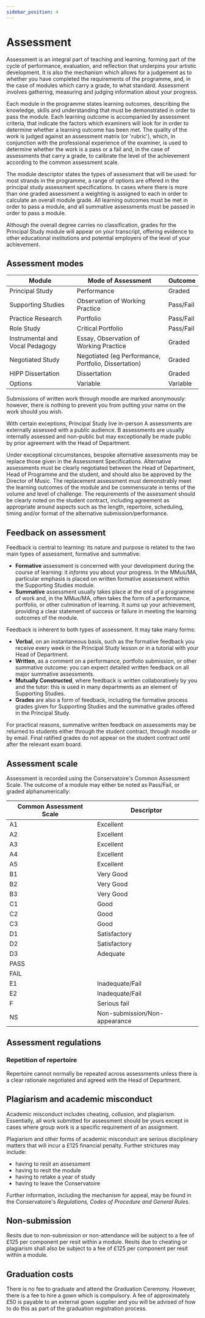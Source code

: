 ```yaml
---
sidebar_position: 4
---
```


# Assessment

Assessment is an integral part of teaching and learning, forming part of the cycle of performance, evaluation, and reflection that underpins your artistic development. It is also the mechanism which allows for a judgement as to whether you have completed the requirements of the programme, and, in the case of modules which carry a grade, to what standard. Assessment involves gathering, measuring and judging information about your progress.

Each module in the programme states learning outcomes, describing the knowledge, skills and understanding that must be demonstrated in order to pass the module. Each learning outcome is accompanied by assessment criteria, that indicate the factors which examiners will look for in order to determine whether a learning outcome has been met. The quality of the work is judged against an assessment matrix (or 'rubric'), which, in conjunction with the professional experience of the examiner, is used to determine whether the work is a pass or a fail and, in the case of assessments that carry a grade, to calibrate the level of the achievement according to the common assessment scale.

The module descriptor states the types of assessment that will be used: for most strands in the programme, a range of options are offered in the principal study assessment specifications. In cases where there is more than one graded assessment a weighting is assigned to each in order to calculate an overall module grade. All learning outcomes must be met in order to pass a module, and all summative assessments must be passed in order to pass a module.

Although the overall degree carries no classification, grades for the Principal Study module will appear on your transcript, offering evidence to other educational institutions and potential employers of the level of your achievement.

## Assessment modes

| Module | Mode of Assessment | Outcome |
| --- | --- | --- |
| Principal Study | Performance | Graded |
| Supporting Studies | Observation of Working Practice | Pass/Fail |
| Practice Research | Portfolio | Pass/Fail |
| Role Study | Critical Portfolio | Pass/Fail |
| Instrumental and Vocal Pedagogy | Essay, Observation of Working Practice | Graded |
| Negotiated Study | Negotiated (eg Performance, Portfolio, Dissertation) | Graded |
| HIPP Dissertation | Dissertation | Graded |
| Options | Variable | Variable |

Submissions of written work through moodle are marked anonymously: however, there is nothing to prevent you from putting your name on the work should you wish.

With certain exceptions, Principal Study live in-person A assessments are externally assessed with a public audience. B assessments are usually internally assessed and non-public but may exceptionally be made public by prior agreement with the Head of Department.

Under exceptional circumstances, bespoke alternative assessments may be replace those given in the Assessment Specifications. Alternative assessments must be clearly negotiated between the Head of Department, Head of Programme and the student, and should also be approved by the Director of Music. The replacement assessment must demonstrably meet the learning outcomes of the module and be commensurate in terms of the volume and level of challenge. The requirements of the assessment should be clearly noted on the student contract, including agreement as appropriate around aspects such as the length, repertoire, scheduling, timing and/or format of the alternative submission/performance.


## Feedback on assessment

Feedback is central to learning: its nature and purpose is related to the two main types of assessment, formative and summative:

- **Formative** assessment is concerned with your development during the course of learning: it _informs_ you about your progress. In the MMus/MA, particular emphasis is placed on written formative assessment within the Supporting Studies module.
- **Summative** assessment usually takes place at the end of a programme of work and, in the MMus/MA, often takes the form of a performance, portfolio, or other culmination of learning. It _sums up_ your achievement, providing a clear statement of success or failure in meeting the learning outcomes of the module.

Feedback is inherent to both types of assessment. It may take many forms:

- **Verbal**, on an instantaneous basis, such as the formative feedback you receive every week in the Principal Study lesson or in a tutorial with your Head of Department.
- **Written**, as a comment on a performance, portfolio submission, or other summative outcome: you can expect detailed written feedback on all major summative assessments.
- **Mutually Constructed**, where feedback is written collaboratively by you and the tutor: this is used in many departments as an element of Supporting Studies.
- **Grades** are also a form of feedback, including the formative process grades given for Supporting Studies and the summative grades offered in the Principal Study.

For practical reasons, summative written feedback on assessments may be returned to students either through the student contract, through moodle or by email. Final ratified grades do not appear on the student contract until after the relevant exam board.

## Assessment scale

Assessment is recorded using the Conservatoire's Common Assessment Scale. The outcome of a module may either be noted as Pass/Fail, or graded alphanumerically:

| **Common Assessment Scale** | **Descriptor** |
| --- | --- |
| A1 | Excellent |
| A2 | Excellent |
| A3 | Excellent |
| A4 | Excellent |
| A5 | Excellent |
| B1 | Very Good |
| B2 | Very Good |
| B3 | Very Good |
| C1 | Good |
| C2 | Good |
| C3 | Good |
| D1 | Satisfactory |
| D2 | Satisfactory |
| D3 | Adequate |
| PASS |
| FAIL |
| E1 | Inadequate/Fail |
| E2 | Inadequate/Fail |
| F | Serious fail |
| NS | Non-submission/Non-appearance |

## Assessment regulations

### Repetition of repertoire

Repertoire cannot normally be repeated across assessments unless there is a clear rationale negotiated and agreed with the Head of Department.

## Plagiarism and academic misconduct

Academic misconduct includes cheating, collusion, and plagiarism. Essentially, all work submitted for assessment should be yours except in cases where group work is a specific requirement of an assignment.

Plagiarism and other forms of academic misconduct are serious disciplinary matters that will incur a £125 financial penalty. Further strictures may include:

- having to resit an assessment
- having to resit the module
- having to retake a year of study
- having to leave the Conservatoire

Further information, including the mechanism for appeal, may be found in the Conservatoire's _Regulations, Codes of Procedure and General Rules_.

## Non-submission

Resits due to non-submission or non-attendance will be subject to a fee of £125 per component per resit within a module. Resits due to cheating or plagiarism shall also be subject to a fee of £125 per component per resit within a module.

## Graduation costs

There is no fee to graduate and attend the Graduation Ceremony. However, there is a fee to hire a gown which is compulsory. A fee of approximately £50 is payable to an external gown supplier and you will be advised of how to do this as part of the graduation registration process.



